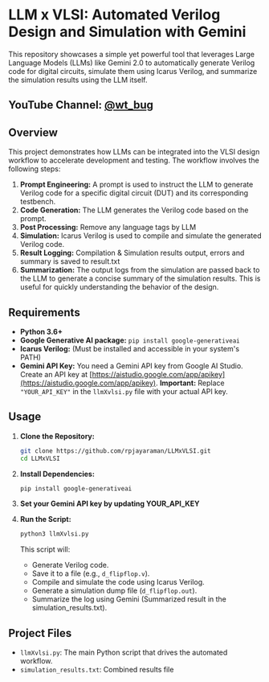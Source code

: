 # LLM x VLSI: Automated Verilog Design and Simulation with Gemini

This repository showcases a simple yet powerful tool that leverages Large Language Models (LLMs) like Gemini 2.0 to automatically generate Verilog code for digital circuits, simulate them using Icarus Verilog, and summarize the simulation results using the LLM itself.

## YouTube Channel: [@wt_bug](https://www.youtube.com/@wt_bug)

## Overview

This project demonstrates how LLMs can be integrated into the VLSI design workflow to accelerate development and testing. The workflow involves the following steps:

1.  **Prompt Engineering:** A prompt is used to instruct the LLM to generate Verilog code for a specific digital circuit (DUT) and its corresponding testbench.
2.  **Code Generation:** The LLM generates the Verilog code based on the prompt.
3.  **Post Processing:** Remove any language tags by LLM
4.  **Simulation:**  Icarus Verilog is used to compile and simulate the generated Verilog code.
5.  **Result Logging:**  Compilation & Simulation results output, errors and summary is saved to result.txt
6.  **Summarization:** The output logs from the simulation are passed back to the LLM to generate a concise summary of the simulation results.  This is useful for quickly understanding the behavior of the design.

## Requirements

*   **Python 3.6+**
*   **Google Generative AI package:** `pip install google-generativeai`
*   **Icarus Verilog:** (Must be installed and accessible in your system's PATH)
*   **Gemini API Key:** You need a Gemini API key from Google AI Studio. Create an API key at [https://aistudio.google.com/app/apikey](https://aistudio.google.com/app/apikey).
    **Important:** Replace `"YOUR_API_KEY"` in the `llmXvlsi.py` file with your actual API key.

## Usage

1.  **Clone the Repository:**

    ```bash
    git clone https://github.com/rpjayaraman/LLMxVLSI.git
    cd LLMxVLSI
    ```

2.  **Install Dependencies:**

    ```bash
    pip install google-generativeai
    ```

3.  **Set your Gemini API key by updating YOUR_API_KEY**

4.  **Run the Script:**

    ```bash
    python3 llmXvlsi.py
    ```

    This script will:

    *   Generate Verilog code.
    *   Save it to a file (e.g., `d_flipflop.v`).
    *   Compile and simulate the code using Icarus Verilog.
    *   Generate a simulation dump file (`d_flipflop.out`).
    *   Summarize the log using Gemini (Summarized result in the simulation_results.txt).

## Project Files

*   `llmXvlsi.py`:  The main Python script that drives the automated workflow.
*   `simulation_results.txt`: Combined results file



